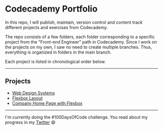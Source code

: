 # Codecademy Portfolio
In this repo, I will publish, maintain, version control and content track different projects and exercises from Codecademy. 

The repo consists of a few folders, each folder corresponding to a specific project from the "Front-end Engineer" path in Codecademy. Since I work on the projects on my own, I saw no need to create multiple branches. Thus, everything is organized in folders in the main branch.

Each project is listed in chronological order below.
___

## Projects

* [Web Design Systems](https://andresuriegas.github.io/codecademy_exercises/Web_Design_Systems/) 
* [Flexbox Layout](https://andresuriegas.github.io/codecademy_exercises/Tea_Cozy_Layout_Flexbox/)
* [Company Home Page with Flexbox](https://andresuriegas.github.io/codecademy_exercises/Company_Home_Page_Flexbox)

___

I'm currently doing the #100DaysOfCode challenge. You read about my progress in my [Twitter](https://twitter.com/andresuriegas) :smile: 